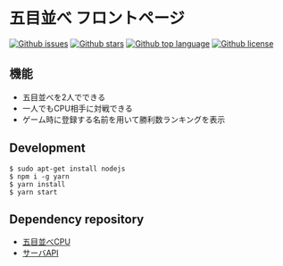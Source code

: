 # 五目並べ フロントページ
[![Github issues](https://img.shields.io/github/issues/Ichigo-dev/gomoku-app-front)](https://github.com/Ichigo-dev/gomoku-app-front/issues)
[![Github stars](https://img.shields.io/github/stars/Ichigo-dev/gomoku-app-front)](https://github.com/Ichigo-dev/gomoku-app-front/stargazers)
[![Github top language](https://img.shields.io/github/languages/top/Ichigo-dev/gomoku-app-front)](https://github.com/Ichigo-dev/gomoku-app-front/)
[![Github license](https://img.shields.io/github/license/Ichigo-dev/gomoku-app-front)](https://github.com/Ichigo-dev/gomoku-app/)
## 機能
- 五目並べを2人でできる
- 一人でもCPU相手に対戦できる
- ゲーム時に登録する名前を用いて勝利数ランキングを表示
## Development
```
$ sudo apt-get install nodejs
$ npm i -g yarn
$ yarn install
$ yarn start
```
## Dependency repository
- [五目並べCPU](https://github.com/m-star18/Gomoku-AI)
- [サーバAPI](https://github.com/Ichigo-dev/gomoku-app-server)

